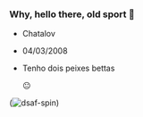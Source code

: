 ### Why, hello there, old sport 👋
- Chatalov
- 04/03/2008
- Tenho dois peixes bettas

   😐


(![dsaf-spin](https://github.com/Chatalov/Chatalov/assets/144246868/665e022f-ef3f-4912-aacd-9986e42b4210))

